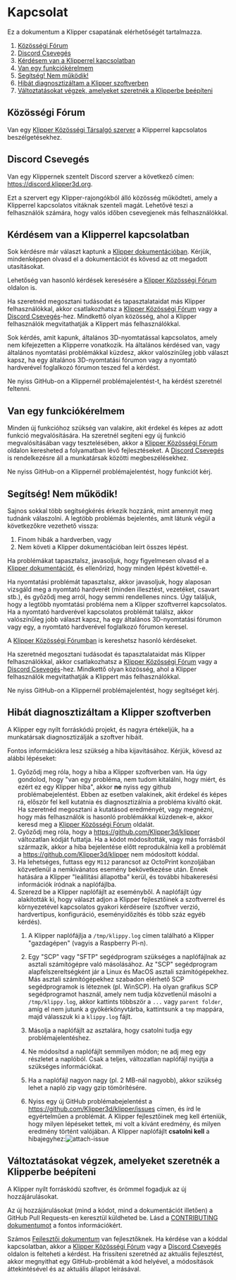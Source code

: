 # Kapcsolat

Ez a dokumentum a Klipper csapatának elérhetőségét tartalmazza.

1. [Közösségi Fórum](#kozossegi-forum)
1. [Discord Csevegés](#discord-cseveges)
1. [Kérdésem van a Klipperrel kapcsolatban](#kerdesem-van-a-klipperrel-kapcsolatban)
1. [Van egy funkciókérelmem](#van-egy-funkciokerelmem)
1. [Segítség! Nem működik!](#segitseg-nem-mukodik)
1. [Hibát diagnosztizáltam a Klipper szoftverben](#hibat-diagnosztizaltam-a-klipper-szoftverben)
1. [Változtatásokat végzek, amelyeket szeretnék a Klipperbe beépíteni](#valtoztatasokat-vegzek-amelyeket-szeretnek-a-klipperbe-beepiteni)

## Közösségi Fórum

Van egy [Klipper Közösségi Társalgó szerver](https://community.klipper3d.org) a Klipperrel kapcsolatos beszélgetésekhez.

## Discord Csevegés

Van egy Klippernek szentelt Discord szerver a következő címen: <https://discord.klipper3d.org>.

Ezt a szervert egy Klipper-rajongókból álló közösség működteti, amely a Klipperrel kapcsolatos vitáknak szenteli magát. Lehetővé teszi a felhasználók számára, hogy valós időben csevegjenek más felhasználókkal.

## Kérdésem van a Klipperrel kapcsolatban

Sok kérdésre már választ kaptunk a [Klipper dokumentációban](Overview.md). Kérjük, mindenképpen olvasd el a dokumentációt és kövesd az ott megadott utasításokat.

Lehetőség van hasonló kérdések keresésére a [Klipper Közösségi Fórum](#kozossegi-forum) oldalon is.

Ha szeretnéd megosztani tudásodat és tapasztalataidat más Klipper felhasználókkal, akkor csatlakozhatsz a [Klipper Közösségi Fórum](#kozossegi-forum) vagy a [Discord Csevegés](#discord-cseveges)-hez. Mindkettő olyan közösség, ahol a Klipper felhasználók megvitathatják a Klippert más felhasználókkal.

Sok kérdés, amit kapunk, általános 3D-nyomtatással kapcsolatos, amely nem kifejezetten a Klipperre vonatkozik. Ha általános kérdésed van, vagy általános nyomtatási problémákkal küzdesz, akkor valószínűleg jobb választ kapsz, ha egy általános 3D-nyomtatási fórumon vagy a nyomtató hardverével foglalkozó fórumon teszed fel a kérdést.

Ne nyiss GitHub-on a Klippernél problémajelentést-t, ha kérdést szeretnél feltenni.

## Van egy funkciókérelmem

Minden új funkcióhoz szükség van valakire, akit érdekel és képes az adott funkció megvalósítására. Ha szeretnél segíteni egy új funkció megvalósításában vagy tesztelésében, akkor a [Klipper Közösségi Fórum](#kozossegi-forum) oldalon keresheted a folyamatban lévő fejlesztéseket. A [Discord Csevegés](#discord-cseveges) is rendelkezésre áll a munkatársak közötti megbeszélésekhez.

Ne nyiss GitHub-on a Klippernél problémajelentést, hogy funkciót kérj.

## Segítség! Nem működik!

Sajnos sokkal több segítségkérés érkezik hozzánk, mint amennyit meg tudnánk válaszolni. A legtöbb problémás bejelentés, amit látunk végül a következőkre vezethető vissza:

1. Finom hibák a hardverben, vagy
1. Nem követi a Klipper dokumentációban leírt összes lépést.

Ha problémákat tapasztalsz, javasoljuk, hogy figyelmesen olvasd el a [Klipper dokumentációt](Overview.md), és ellenőrizd, hogy minden lépést követtél-e.

Ha nyomtatási problémát tapasztalsz, akkor javasoljuk, hogy alaposan vizsgáld meg a nyomtató hardverét (minden illesztést, vezetéket, csavart stb.), és győződj meg arról, hogy semmi rendellenes nincs. Úgy találjuk, hogy a legtöbb nyomtatási probléma nem a Klipper szoftverrel kapcsolatos. Ha a nyomtató hardverével kapcsolatos problémát találsz, akkor valószínűleg jobb választ kapsz, ha egy általános 3D-nyomtatási fórumon vagy egy, a nyomtató hardverével foglalkozó fórumon keresel.

A [Klipper Közösségi Fórumban](#kozossegi-forum) is kereshetsz hasonló kérdéseket.

Ha szeretnéd megosztani tudásodat és tapasztalataidat más Klipper felhasználókkal, akkor csatlakozhatsz a [Klipper Közösségi Fórum](#kozossegi-forum) vagy a [Discord Csevegés](#discord-cseveges)-hez. Mindkettő olyan közösség, ahol a Klipper felhasználók megvitathatják a Klippert más felhasználókkal.

Ne nyiss GitHub-on a Klippernél problémajelentést, hogy segítséget kérj.

## Hibát diagnosztizáltam a Klipper szoftverben

A Klipper egy nyílt forráskódú projekt, és nagyra értékeljük, ha a munkatársak diagnosztizálják a szoftver hibáit.

Fontos információkra lesz szükség a hiba kijavításához. Kérjük, kövesd az alábbi lépéseket:

1. Győződj meg róla, hogy a hiba a Klipper szoftverben van. Ha úgy gondolod, hogy "van egy probléma, nem tudom kitalálni, hogy miért, és ezért ez egy Klipper hiba", akkor **ne** nyiss egy github problémabejelentést. Ebben az esetben valakinek, akit érdekel és képes rá, először fel kell kutatnia és diagnosztizálnia a probléma kiváltó okát. Ha szeretnéd megosztani a kutatásod eredményét, vagy megnézni, hogy más felhasználók is hasonló problémákkal küzdenek-e, akkor keresd meg a [Klipper Közösségi Fórum](#kozossegi-forum) oldalát.
1. Győződj meg róla, hogy a <https://github.com/Klipper3d/klipper> változatlan kódját futtatja. Ha a kódot módosították, vagy más forrásból származik, akkor a hiba bejelentése előtt reprodukálnia kell a problémát a <https://github.com/Klipper3d/klipper> nem módosított kóddal.
1. Ha lehetséges, futtass egy `M112` parancsot az OctoPrint konzoljában közvetlenül a nemkívánatos esemény bekövetkezése után. Ennek hatására a Klipper "leállítási állapotba" kerül, és további hibakeresési információk íródnak a naplófájlba.
1. Szerezd be a Klipper naplófájlt az eseményből. A naplófájlt úgy alakították ki, hogy választ adjon a Klipper fejlesztőinek a szoftverrel és környezetével kapcsolatos gyakori kérdéseire (szoftver verzió, hardvertípus, konfiguráció, eseményidőzítés és több száz egyéb kérdés).
   1. A Klipper naplófájlja a `/tmp/klippy.log` címen található a Klipper "gazdagépen" (vagyis a Raspberry Pi-n).
   1. Egy "SCP" vagy "SFTP" segédprogram szükséges a naplófájlnak az asztali számítógépre való másolásához. Az "SCP" segédprogram alapfelszereltségként jár a Linux és MacOS asztali számítógépekhez. Más asztali számítógépekhez szabadon elérhető SCP segédprogramok is léteznek (pl. WinSCP). Ha olyan grafikus SCP segédprogramot használ, amely nem tudja közvetlenül másolni a `/tmp/klippy.log`, akkor kattints többször a `...` vagy `parent folder`, amíg el nem jutunk a gyökérkönyvtárba, kattintsunk a `tmp` mappára, majd válasszuk ki a `klippy.log` fájlt.
   1. Másolja a naplófájlt az asztalára, hogy csatolni tudja egy problémajelentéshez.
   1. Ne módosítsd a naplófájlt semmilyen módon; ne adj meg egy részletet a naplóból. Csak a teljes, változatlan naplófájl nyújtja a szükséges információkat.
   1. Ha a naplófájl nagyon nagy (pl. 2 MB-nál nagyobb), akkor szükség lehet a napló zip vagy gzip tömörítésére.

   1. Nyiss egy új GitHub problémabejelentést a <https://github.com/Klipper3d/klipper/issues> címen, és írd le egyértelműen a problémát. A Klipper fejlesztőinek meg kell érteniük, hogy milyen lépéseket tettek, mi volt a kívánt eredmény, és milyen eredmény történt valójában. A Klipper naplófájlt **csatolni kell** a hibajegyhez:![attach-issue](img/attach-issue.png)

## Változtatásokat végzek, amelyeket szeretnék a Klipperbe beépíteni

A Klipper nyílt forráskódú szoftver, és örömmel fogadjuk az új hozzájárulásokat.

Az új hozzájárulásokat (mind a kódot, mind a dokumentációt illetően) a GitHub Pull Requests-en keresztül küldheted be. Lásd a [CONTRIBUTING dokumentumot](CONTRIBUTING.md) a fontos információkért.

Számos [Fejlesztői dokumentum](Overview.md#developer-documentation) van fejlesztőknek. Ha kérdése van a kóddal kapcsolatban, akkor a [Klipper Közösségi Fórum](#kozossegi-forum) vagy a [Discord Csevegés](#discord-cseveges) oldalon is felteheti a kérdést. Ha frissíteni szeretnéd az aktuális fejlesztést, akkor megnyithat egy GitHub-problémát a kód helyével, a módosítások áttekintésével és az aktuális állapot leírásával.
